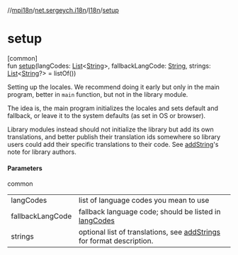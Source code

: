 //[mpi18n](../../../index.md)/[net.sergeych.i18n](../index.md)/[I18n](index.md)/[setup](setup.md)

# setup

[common]\
fun [setup](setup.md)(langCodes: [List](https://kotlinlang.org/api/latest/jvm/stdlib/kotlin.collections/-list/index.html)&lt;[String](https://kotlinlang.org/api/latest/jvm/stdlib/kotlin/-string/index.html)&gt;, fallbackLangCode: [String](https://kotlinlang.org/api/latest/jvm/stdlib/kotlin/-string/index.html), strings: [List](https://kotlinlang.org/api/latest/jvm/stdlib/kotlin.collections/-list/index.html)&lt;[String](https://kotlinlang.org/api/latest/jvm/stdlib/kotlin/-string/index.html)?&gt; = listOf())

Setting up the locales. We recommend doing it early but only in the main program, better in `main` function, but not in the library module.

The idea is, the main program initializes the locales and sets default and fallback, or leave it to the system defaults (as set in OS or browser).

Library modules instead should not initialize the library but add its own translations, and better publish their translation ids somewhere so library users could add their specific translations to their code. See [addString](add-string.md)'s note for library authors.

#### Parameters

common

| | |
|---|---|
| langCodes | list of language codes you mean to use |
| fallbackLangCode | fallback language code; should be listed in [langCodes](setup.md) |
| strings | optional list of translations, see [addStrings](add-strings.md) for format description. |
